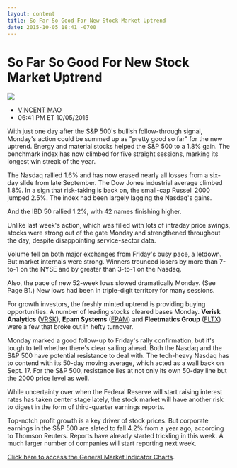 ```yaml
---
layout: content
title: So Far So Good For New Stock Market Uptrend
date: 2015-10-05 18:41 -0700
---
```



So Far So Good For New Stock Market Uptrend
============================================


![](https://www.investors.com/wp-content/uploads/ibd-migrated-images/MPv_151006_635796555153622506.png)

* [VINCENT MAO](https://www.investors.com/author/maov/ "Posts by VINCENT MAO")
* 06:41 PM ET 10/05/2015




With just one day after the S&P 500's bullish follow-through signal, Monday's action could be summed up as "pretty good so far" for the new uptrend. Energy and material stocks helped the S&P 500 to a 1.8% gain. The benchmark index has now climbed for five straight sessions, marking its longest win streak of the year.

  

The Nasdaq rallied 1.6% and has now erased nearly all losses from a six-day slide from late September. The Dow Jones industrial average climbed 1.8%. In a sign that risk-taking is back on, the small-cap Russell 2000 jumped 2.5%. The index had been largely lagging the Nasdaq's gains.

  

And the IBD 50 rallied 1.2%, with 42 names finishing higher.

  

Unlike last week's action, which was filled with lots of intraday price swings, stocks were strong out of the gate Monday and strengthened throughout the day, despite disappointing service-sector data.

  

Volume fell on both major exchanges from Friday's busy pace, a letdown. But market internals were strong. Winners trounced losers by more than 7-to-1 on the NYSE and by greater than 3-to-1 on the Nasdaq.

  

Also, the pace of new 52-week lows slowed dramatically Monday. (See Page B1.) New lows had been in triple-digit territory for many sessions.

  

For growth investors, the freshly minted uptrend is providing buying opportunities. A number of leading stocks cleared bases Monday. **Verisk Analytics** ([VRSK](https://research.investors.com/quote.aspx?symbol=VRSK)), **Epam Systems** ([EPAM](https://research.investors.com/quote.aspx?symbol=EPAM)) and **Fleetmatics Group** ([FLTX](https://research.investors.com/quote.aspx?symbol=FLTX)) were a few that broke out in hefty turnover.

  

Monday marked a good follow-up to Friday's rally confirmation, but it's tough to tell whether there's clear sailing ahead. Both the Nasdaq and the S&P 500 have potential resistance to deal with. The tech-heavy Nasdaq has to contend with its 50-day moving average, which acted as a wall back on Sept. 17. For the S&P 500, resistance lies at not only its own 50-day line but the 2000 price level as well.

  

While uncertainty over when the Federal Reserve will start raising interest rates has taken center stage lately, the stock market will have another risk to digest in the form of third-quarter earnings reports.

  

Top-notch profit growth is a key driver of stock prices. But corporate earnings in the S&P 500 are slated to fall 4.2% from a year ago, according to Thomson Reuters. Reports have already started trickling in this week. A much larger number of companies will start reporting next week.


[Click here to access the General Market Indicator Charts](https://www.investors.com/pdf/GMI_100615.pdf).




